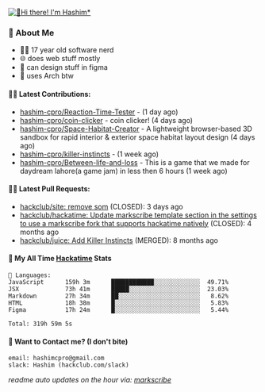 [![👋Hi there! I'm Hashim*](/assets/intro.gif "Go To hashim-ali.work")](https://hashim-ali.work)

### 📖 About Me
- 👨‍💻 17 year old software nerd
- 🌐 does web stuff mostly
- 🎨 can design stuff in figma
- 🐧 uses Arch btw

#### 👷‍♂️ Latest Contributions:
- [hashim-cpro/Reaction-Time-Tester](https://github.com/hashim-cpro/Reaction-Time-Tester) -  (1 day ago)
- [hashim-cpro/coin-clicker](https://github.com/hashim-cpro/coin-clicker) - coin clicker!  (4 days ago)
- [hashim-cpro/Space-Habitat-Creator](https://github.com/hashim-cpro/Space-Habitat-Creator) - A lightweight browser-based 3D sandbox for rapid interior & exterior space habitat layout design (4 days ago)
- [hashim-cpro/killer-instincts](https://github.com/hashim-cpro/killer-instincts) -  (1 week ago)
- [hashim-cpro/Between-life-and-loss](https://github.com/hashim-cpro/Between-life-and-loss) - This is a game that we made for daydream lahore(a game jam) in less then 6 hours (1 week ago)

#### 🧑‍💻 Latest Pull Requests:
- [hackclub/site: remove som](https://github.com/hackclub/site/pull/1651) (CLOSED): 3 days ago
- [hackclub/hackatime: Update markscribe template section in the settings to use a markscribe fork that supports hackatime natively](https://github.com/hackclub/hackatime/pull/258) (CLOSED): 4 months ago
- [hackclub/juice: Add  Killer Instincts](https://github.com/hackclub/juice/pull/248) (MERGED): 8 months ago

#### 📡 My All Time [Hackatime](https://hackatime.hackclub.com) Stats
```
💾 Languages:
JavaScript      159h 3m      ████████████░░░░░░░░░░░░░  49.71%
JSX             73h 41m      █████░░░░░░░░░░░░░░░░░░░░  23.03%
Markdown        27h 34m      ██░░░░░░░░░░░░░░░░░░░░░░░   8.62%
HTML            18h 38m      █░░░░░░░░░░░░░░░░░░░░░░░░   5.83%
Figma           17h 24m      █░░░░░░░░░░░░░░░░░░░░░░░░   5.44%

Total: 319h 59m 5s
```
#### 📮 Want to Contact me? (I don't bite)
```
email: hashimcpro@gmail.com
slack: Hashim (hackclub.com/slack)
```
_readme auto updates on the hour via: [markscribe](https://github.com/hashim-cpro/markscribe)_